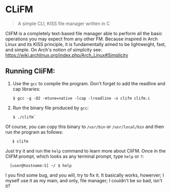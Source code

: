 # CLiFM
> A simple CLI, KISS file manager written in C

CliFM is a completely text-based file manager able to perform all the basic operations you may expect from any other FM. Because inspired in Arch Linux and its KISS principle, it is fundamentally aimed to be lightweight, fast, and simple. On Arch's notion of 
simplcity see: https://wiki.archlinux.org/index.php/Arch_Linux#Simplicity

## Running CliFM:

1. Use the `gcc` to compile the program. Don't forget to add the readline and cap libraries: 

       $ gcc -g -O2 -mtune=native -lcap -lreadline -o clifm clifm.c

2. Run the binary file produced by `gcc`:

       $ ./clifm`

Of course, you can copy this binary to `/usr/bin` or `/usr/local/bin` and then run the program as follows:

       $ clifm

Just try it and run the `help` command to learn more about CliFM. Once in the CliFM prompt, which looks as any terminal prompt, type `help` or `?`:

      [user@hostname:S] ~/ $ help

I you find some bug, and you will, try to fix it. It basically works, howerver; I myself use it as my main, and only, file manager;
I couldn't be so bad, isn't it?
